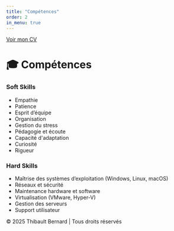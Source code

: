 ```yaml
---
title: "Compétences"
order: 2
in_menu: true
---
```

[Voir mon CV](CV.pdf) 

# 🎓 Compétences

### Soft Skills
- Empathie
- Patience
- Esprit d’équipe
- Organisation
- Gestion du stress
- Pédagogie et écoute
- Capacité d'adaptation
- Curiosité
- Rigueur

### Hard Skills
- Maîtrise des systèmes d’exploitation (Windows, Linux, macOS)
- Réseaux et sécurité
- Maintenance hardware et software
- Virtualisation (VMware, Hyper-V)
- Gestion des serveurs
- Support utilisateur 

© 2025 Thibault Bernard | Tous droits réservés 